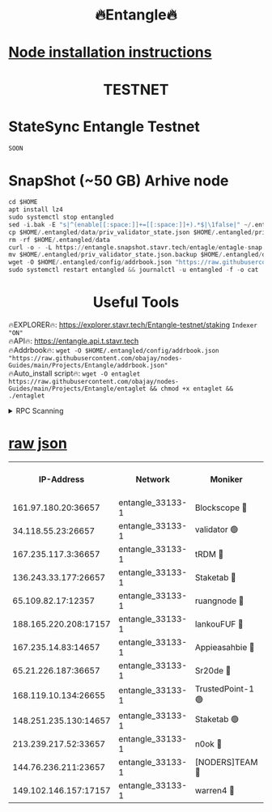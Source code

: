 <h1 align="center"> 🔥Entangle🔥</h1>

[Node installation instructions](https://github.com/obajay/nodes-Guides/tree/main/Projects/Entangle)
=

<h1 align="center"> TESTNET</h1>

# StateSync Entangle Testnet
```python
SOON
```
# SnapShot (~50 GB) Arhive node
```python
cd $HOME
apt install lz4
sudo systemctl stop entangled
sed -i.bak -E "s|^(enable[[:space:]]+=[[:space:]]+).*$|\1false|" ~/.entangled/config/config.toml
cp $HOME/.entangled/data/priv_validator_state.json $HOME/.entangled/priv_validator_state.json.backup
rm -rf $HOME/.entangled/data
curl -o - -L https://entangle.snapshot.stavr.tech/entagle/entagle-snap.tar.lz4 | lz4 -c -d - | tar -x -C $HOME/.entangled --strip-components 2
mv $HOME/.entangled/priv_validator_state.json.backup $HOME/.entangled/data/priv_validator_state.json
wget -O $HOME/.entangled/config/addrbook.json "https://raw.githubusercontent.com/obajay/nodes-Guides/main/Projects/Entangle/addrbook.json"
sudo systemctl restart entangled && journalctl -u entangled -f -o cat
```
 <h1 align="center"> Useful Tools</h1>
 
🔥EXPLORER🔥: https://explorer.stavr.tech/Entangle-testnet/staking        `Indexer "ON"` \
🔥API🔥:      https://entangle.api.t.stavr.tech \
🔥Addrbook🔥: ```wget -O $HOME/.entangled/config/addrbook.json "https://raw.githubusercontent.com/obajay/nodes-Guides/main/Projects/Entangle/addrbook.json"``` \
🔥Auto_install script🔥:  `wget -O entaglet https://raw.githubusercontent.com/obajay/nodes-Guides/main/Projects/Entangle/entaglet && chmod +x entaglet && ./entaglet`


<details>
<summary>RPC Scanning</summary>

<h2 align="center"> We scan nodes in real time every 4 hours. And we provide the final result of RPC endpoints.
We cannot influence the operation of these nodes in any way. </h2>


```python
If Voting Power is higher than 0 --> then the Node is a validator of the network and may be subject to attack and be a potential threat to the chain.
```
```python
We marked such validators with a red symbol
```

</details>

[raw json](https://rpc-check.entangt.stavr.tech/entangt/rpc-entangt-result.json)
=


<table><tr><th>IP-Address</th><th>Network</th><th>Moniker</th><th>Latest Block Height</th><th>Earliest Block Height</th><th>Catching Up</th><th>Tx Index</th><th>Voting Power</th><th>Scan Time</th></tr><tr><td>161.97.180.20:36657</td><td>entangle_33133-1</td><td>Blockscope 🔴</td><td>2373157</td><td>1</td><td>False</td><td>off</td><td>296336561033661</td><td>2024-02-26T18:03:28.940102447UTC</td></tr><tr><td>34.118.55.23:26657</td><td>entangle_33133-1</td><td>validator 🟢</td><td>2373157</td><td>1</td><td>False</td><td>on</td><td>0</td><td>2024-02-26T18:03:29.640668977UTC</td></tr><tr><td>167.235.117.3:36657</td><td>entangle_33133-1</td><td>tRDM 🔴</td><td>2373160</td><td>1</td><td>False</td><td>on</td><td>203254381723499</td><td>2024-02-26T18:03:50.105913247UTC</td></tr><tr><td>136.243.33.177:26657</td><td>entangle_33133-1</td><td>Staketab 🔴</td><td>2373159</td><td>660001</td><td>False</td><td>on</td><td>157907460985463</td><td>2024-02-26T18:03:40.865964320UTC</td></tr><tr><td>65.109.82.17:12357</td><td>entangle_33133-1</td><td>ruangnode 🔴</td><td>2373157</td><td>1312001</td><td>False</td><td>off</td><td>530780720014768</td><td>2024-02-26T18:03:29.285899431UTC</td></tr><tr><td>188.165.220.208:17157</td><td>entangle_33133-1</td><td>lankouFUF 🔴</td><td>2373157</td><td>1910001</td><td>False</td><td>off</td><td>324010195602988</td><td>2024-02-26T18:03:29.898980285UTC</td></tr><tr><td>167.235.14.83:14657</td><td>entangle_33133-1</td><td>Appieasahbie 🔴</td><td>2373160</td><td>2042001</td><td>False</td><td>on</td><td>43259419289060069</td><td>2024-02-26T18:03:49.794507639UTC</td></tr><tr><td>65.21.226.187:36657</td><td>entangle_33133-1</td><td>Sr20de 🔴</td><td>2373157</td><td>2049001</td><td>False</td><td>off</td><td>58156059475921</td><td>2024-02-26T18:03:28.650931416UTC</td></tr><tr><td>168.119.10.134:26655</td><td>entangle_33133-1</td><td>TrustedPoint-1 🟢</td><td>2373160</td><td>2268001</td><td>False</td><td>off</td><td>0</td><td>2024-02-26T18:03:50.321397998UTC</td></tr><tr><td>148.251.235.130:14657</td><td>entangle_33133-1</td><td>Staketab 🟢</td><td>2373157</td><td>2272001</td><td>False</td><td>on</td><td>0</td><td>2024-02-26T18:03:28.337702048UTC</td></tr><tr><td>213.239.217.52:33657</td><td>entangle_33133-1</td><td>n0ok 🔴</td><td>2373160</td><td>2273160</td><td>False</td><td>off</td><td>46598361552542907</td><td>2024-02-26T18:03:43.438542564UTC</td></tr><tr><td>144.76.236.211:23657</td><td>entangle_33133-1</td><td>[NODERS]TEAM 🔴</td><td>2373158</td><td>2304001</td><td>False</td><td>off</td><td>26806958570859691</td><td>2024-02-26T18:03:38.614888522UTC</td></tr><tr><td>149.102.146.157:17157</td><td>entangle_33133-1</td><td>warren4 🔴</td><td>2373158</td><td>2327001</td><td>False</td><td>on</td><td>499103691396488</td><td>2024-02-26T18:03:38.368335501UTC</td></tr></table>
